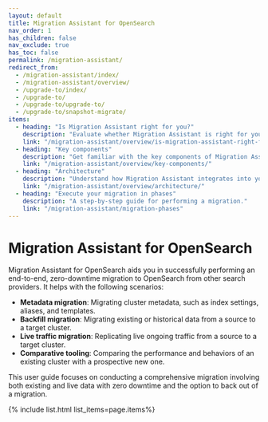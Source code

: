 ```yaml
---
layout: default
title: Migration Assistant for OpenSearch
nav_order: 1
has_children: false
nav_exclude: true
has_toc: false
permalink: /migration-assistant/
redirect_from:
  - /migration-assistant/index/
  - /migration-assistant/overview/
  - /upgrade-to/index/
  - /upgrade-to/
  - /upgrade-to/upgrade-to/
  - /upgrade-to/snapshot-migrate/
items:
  - heading: "Is Migration Assistant right for you?"
    description: "Evaluate whether Migration Assistant is right for your use case."
    link: "/migration-assistant/overview/is-migration-assistant-right-for-you/"
  - heading: "Key components"
    description: "Get familiar with the key components of Migration Assistant."
    link: "/migration-assistant/overview/key-components/"
  - heading: "Architecture"
    description: "Understand how Migration Assistant integrates into your infrastructure."
    link: "/migration-assistant/overview/architecture/"
  - heading: "Execute your migration in phases"
    description: "A step-by-step guide for performing a migration."
    link: "/migration-assistant/migration-phases"
---
```


# Migration Assistant for OpenSearch

Migration Assistant for OpenSearch aids you in successfully performing an end-to-end, zero-downtime migration to OpenSearch from other search providers. It helps with the following scenarios:

- **Metadata migration**: Migrating cluster metadata, such as index settings, aliases, and templates.
- **Backfill migration**: Migrating existing or historical data from a source to a target cluster.
- **Live traffic migration**: Replicating live ongoing traffic from a source to a target cluster.
- **Comparative tooling**: Comparing the performance and behaviors of an existing cluster with a prospective new one.

This user guide focuses on conducting a comprehensive migration involving both existing and live data with zero downtime and the option to back out of a migration.

{% include list.html list_items=page.items%}

